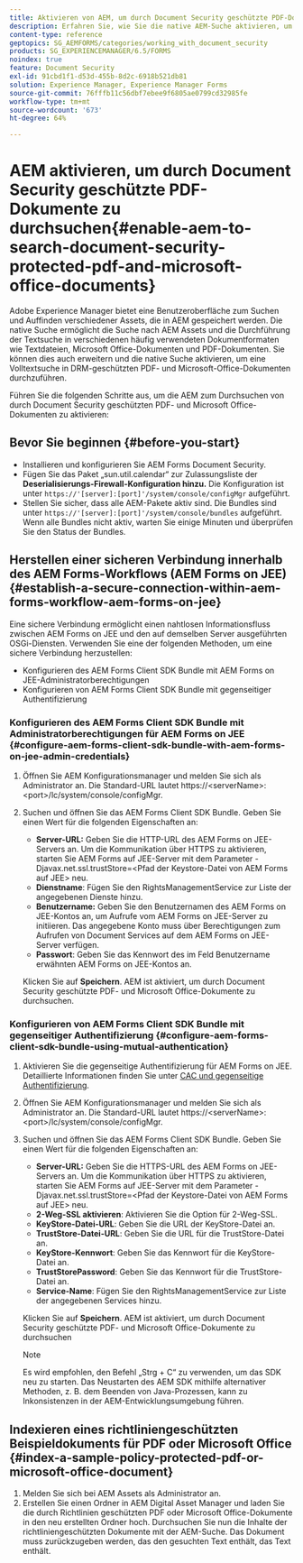 ```yaml
---
title: Aktivieren von AEM, um durch Document Security geschützte PDF-Dokumente zu durchsuchen
description: Erfahren Sie, wie Sie die native AEM-Suche aktivieren, um eine Volltextsuche in DRM-geschützten PDF-Dokumenten durchzuführen.
content-type: reference
geptopics: SG_AEMFORMS/categories/working_with_document_security
products: SG_EXPERIENCEMANAGER/6.5/FORMS
noindex: true
feature: Document Security
exl-id: 91cbd1f1-d53d-455b-8d2c-6918b521db81
solution: Experience Manager, Experience Manager Forms
source-git-commit: 76fffb11c56dbf7ebee9f6805ae0799cd32985fe
workflow-type: tm+mt
source-wordcount: '673'
ht-degree: 64%

---
```


# AEM aktivieren, um durch Document Security geschützte PDF-Dokumente zu durchsuchen{#enable-aem-to-search-document-security-protected-pdf-and-microsoft-office-documents}

Adobe Experience Manager bietet eine Benutzeroberfläche zum Suchen und Auffinden verschiedener Assets, die in AEM gespeichert werden. Die native Suche ermöglicht die Suche nach AEM Assets und die Durchführung der Textsuche in verschiedenen häufig verwendeten Dokumentformaten wie Textdateien, Microsoft Office-Dokumenten und PDF-Dokumenten. Sie können dies auch erweitern und die native Suche aktivieren, um eine Volltextsuche in DRM-geschützten PDF- und Microsoft-Office-Dokumenten durchzuführen.

Führen Sie die folgenden Schritte aus, um die AEM zum Durchsuchen von durch Document Security geschützten PDF- und Microsoft Office-Dokumenten zu aktivieren:

## Bevor Sie beginnen {#before-you-start}

* Installieren und konfigurieren Sie AEM Forms Document Security.
* Fügen Sie das Paket „sun.util.calendar“ zur Zulassungsliste der **Deserialisierungs-Firewall-Konfiguration hinzu.** Die Konfiguration ist unter `https://'[server]:[port]'/system/console/configMgr` aufgeführt.
* Stellen Sie sicher, dass alle AEM-Pakete aktiv sind. Die Bundles sind unter `https://'[server]:[port]'/system/console/bundles` aufgeführt. Wenn alle Bundles nicht aktiv, warten Sie einige Minuten und überprüfen Sie den Status der Bundles.

## Herstellen einer sicheren Verbindung innerhalb des AEM Forms-Workflows (AEM Forms on JEE) {#establish-a-secure-connection-within-aem-forms-workflow-aem-forms-on-jee}

Eine sichere Verbindung ermöglicht einen nahtlosen Informationsfluss zwischen AEM Forms on JEE und den auf demselben Server ausgeführten OSGi-Diensten. Verwenden Sie eine der folgenden Methoden, um eine sichere Verbindung herzustellen:

* Konfigurieren des AEM Forms Client SDK Bundle mit AEM Forms on JEE-Administratorberechtigungen
* Konfigurieren von AEM Forms Client SDK Bundle mit gegenseitiger Authentifizierung 

### Konfigurieren des AEM Forms Client SDK Bundle mit Administratorberechtigungen für AEM Forms on JEE {#configure-aem-forms-client-sdk-bundle-with-aem-forms-on-jee-admin-credentials}

1. Öffnen Sie AEM Konfigurationsmanager und melden Sie sich als Administrator an. Die Standard-URL lautet https://&lt;serverName>:&lt;port>/lc/system/console/configMgr.
1. Suchen und öffnen Sie das AEM Forms Client SDK Bundle. Geben Sie einen Wert für die folgenden Eigenschaften an:

   * **Server-URL:** Geben Sie die HTTP-URL des AEM Forms on JEE-Servers an. Um die Kommunikation über HTTPS zu aktivieren, starten Sie AEM Forms auf JEE-Server mit dem Parameter -Djavax.net.ssl.trustStore=&lt;Pfad der Keystore-Datei von AEM Forms auf JEE> neu.
   * **Dienstname**: Fügen Sie den RightsManagementService zur Liste der angegebenen Dienste hinzu.
   * **Benutzername:** Geben Sie den Benutzernamen des AEM Forms on JEE-Kontos an, um Aufrufe vom AEM Forms on JEE-Server zu initiieren. Das angegebene Konto muss über Berechtigungen zum Aufrufen von Document Services auf dem AEM Forms on JEE-Server verfügen.
   * **Passwort**: Geben Sie das Kennwort des im Feld Benutzername erwähnten AEM Forms on JEE-Kontos an.

   Klicken Sie auf **Speichern**. AEM ist aktiviert, um durch Document Security geschützte PDF- und Microsoft Office-Dokumente zu durchsuchen.

### Konfigurieren von AEM Forms Client SDK Bundle mit gegenseitiger Authentifizierung  {#configure-aem-forms-client-sdk-bundle-using-mutual-authentication}

1. Aktivieren Sie die gegenseitige Authentifizierung für AEM Forms on JEE. Detaillierte Informationen finden Sie unter [CAC und gegenseitige Authentifizierung](https://helpx.adobe.com/de/livecycle/kb/cac-mutual-authentication.html).
1. Öffnen Sie AEM Konfigurationsmanager und melden Sie sich als Administrator an. Die Standard-URL lautet https://&lt;serverName>:&lt;port>/lc/system/console/configMgr.
1. Suchen und öffnen Sie das AEM Forms Client SDK Bundle. Geben Sie einen Wert für die folgenden Eigenschaften an:

   * **Server-URL:** Geben Sie die HTTPS-URL des AEM Forms on JEE-Servers an. Um die Kommunikation über HTTPS zu aktivieren, starten Sie AEM Forms auf JEE-Server mit dem Parameter -Djavax.net.ssl.trustStore=&lt;Pfad der Keystore-Datei von AEM Forms auf JEE> neu.
   * **2-Weg-SSL aktivieren**: Aktivieren Sie die Option für 2-Weg-SSL.
   * **KeyStore-Datei-URL**: Geben Sie die URL der KeyStore-Datei an.
   * **TrustStore-Datei-URL**: Geben Sie die URL für die TrustStore-Datei an.
   * **KeyStore-Kennwort**: Geben Sie das Kennwort für die KeyStore-Datei an.
   * **TrustStorePassword**: Geben Sie das Kennwort für die TrustStore-Datei an.
   * **Service-Name**: Fügen Sie den RightsManagementService zur Liste der angegebenen Services hinzu.

   Klicken Sie auf **Speichern**. AEM ist aktiviert, um durch Document Security geschützte PDF- und Microsoft Office-Dokumente zu durchsuchen

   >[!NOTE]
   >
   > Es wird empfohlen, den Befehl „Strg + C“ zu verwenden, um das SDK neu zu starten. Das Neustarten des AEM SDK mithilfe alternativer Methoden, z. B. dem Beenden von Java-Prozessen, kann zu Inkonsistenzen in der AEM-Entwicklungsumgebung führen.

## Indexieren eines richtliniengeschützten Beispieldokuments für PDF oder Microsoft Office {#index-a-sample-policy-protected-pdf-or-microsoft-office-document}

1. Melden Sie sich bei AEM Assets als Administrator an.
1. Erstellen Sie einen Ordner in AEM Digital Asset Manager und laden Sie die durch Richtlinien geschützten PDF oder Microsoft Office-Dokumente in den neu erstellten Ordner hoch. Durchsuchen Sie nun die Inhalte der richtliniengeschützten Dokumente mit der AEM-Suche. Das Dokument muss zurückzugeben werden, das den gesuchten Text enthält, das Text enthält.
